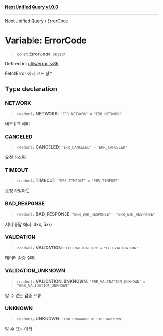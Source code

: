 [**Next Unified Query v1.0.0**](../README.md)

***

[Next Unified Query](../globals.md) / ErrorCode

# Variable: ErrorCode

> `const` **ErrorCode**: `object`

Defined in: [utils/error.ts:86](https://github.com/newExpand/next-unified-query/blob/main/packages/core/src/utils/error.ts#L86)

FetchError 에러 코드 상수

## Type declaration

### NETWORK

> `readonly` **NETWORK**: `"ERR_NETWORK"` = `"ERR_NETWORK"`

네트워크 에러

### CANCELED

> `readonly` **CANCELED**: `"ERR_CANCELED"` = `"ERR_CANCELED"`

요청 취소됨

### TIMEOUT

> `readonly` **TIMEOUT**: `"ERR_TIMEOUT"` = `"ERR_TIMEOUT"`

요청 타임아웃

### BAD\_RESPONSE

> `readonly` **BAD\_RESPONSE**: `"ERR_BAD_RESPONSE"` = `"ERR_BAD_RESPONSE"`

서버 응답 에러 (4xx, 5xx)

### VALIDATION

> `readonly` **VALIDATION**: `"ERR_VALIDATION"` = `"ERR_VALIDATION"`

데이터 검증 실패

### VALIDATION\_UNKNOWN

> `readonly` **VALIDATION\_UNKNOWN**: `"ERR_VALIDATION_UNKNOWN"` = `"ERR_VALIDATION_UNKNOWN"`

알 수 없는 검증 오류

### UNKNOWN

> `readonly` **UNKNOWN**: `"ERR_UNKNOWN"` = `"ERR_UNKNOWN"`

알 수 없는 에러
